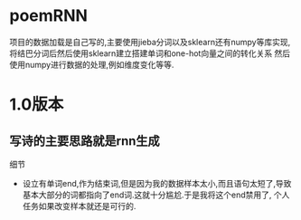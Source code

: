 # poemRNN

项目的数据加载是自己写的,主要使用jieba分词以及sklearn还有numpy等库实现,
将结巴分词后然后使用sklearn建立搭建单词和one-hot向量之间的转化关系
然后使用numpy进行数据的处理,例如维度变化等等.



# 1.0版本
## 写诗的主要思路就是rnn生成
细节
- 设立有单词end,作为结束词,但是因为我的数据样本太小,而且语句太短了,导致基本大部分的词都指向了end词.这就十分尴尬.于是我将这个end禁用了,
个人任务如果改变样本就还是可行的.
